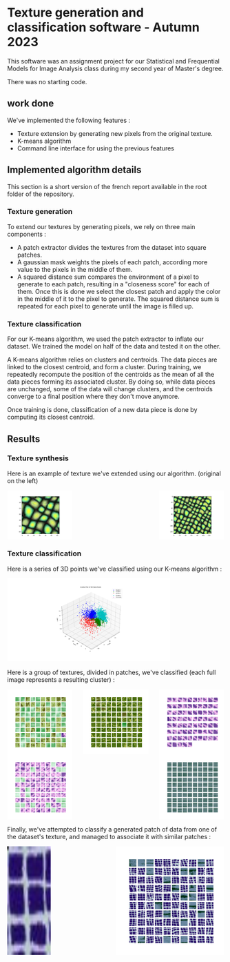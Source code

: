 # Texture generation and classification software - Autumn 2023

This software was an assignment project for our Statistical and Frequential Models for Image Analysis class during my second year of Master's degree.

There was no starting code.

## work done

We've implemented the following features :
- Texture extension by generating new pixels from the original texture.
- K-means algorithm
- Command line interface for using the previous features

## Implemented algorithm details
This section is a short version of the french report available in the root folder of the repository.

### Texture generation

To extend our textures by generating pixels, we rely on three main components :
- A patch extractor divides the textures from the dataset into square patches.
- A gaussian mask weights the pixels of each patch, according more value to the pixels in the middle of them.
- A squared distance sum compares the environment of a pixel to generate to each patch, resulting in a "closeness score" for each of them.
Once this is done we select the closest patch and apply the color in the middle of it to the pixel to generate.
The squared distance sum is repeated for each pixel to generate until the image is filled up.

### Texture classification

For our K-means algorithm, we used the patch extractor to inflate our dataset. We trained the model on half of the data and tested it on the other.

A K-means algorithm relies on clusters and centroids. The data pieces are linked to the closest centroid, and form a cluster.
During training, we repeatedly recompute the position of the centroids as the mean of all the data pieces forming its associated cluster.
By doing so, while data pieces are unchanged, some of the data will change clusters, and the centroids converge to a final position where they don't move anymore.

Once training is done, classification of a new data piece is done by computing its closest centroid.

## Results

### Texture synthesis

Here is an example of texture we've extended using our algorithm. (original on the left)

<div style="display: flex; justify-content: space-between;">
  <img src="results/texture synthesis/synthesis_texture0_64x64.png" alt="Original Texture" style="width: 30%; margin-right: 10px;">
  <img src="results/texture synthesis/synthesis_texture0_128x128_(2).png" alt="Extended Texture" style="width: 30%;">
</div>

### Texture classification

Here is a series of 3D points we've classified using our K-means algorithm :

<img src="results/points classification/classification_k-means_4_components_3D.png" alt="3D points classification" style="width: 75%;">

Here is a group of textures, divided in patches, we've classified (each full image represents a resulting cluster) :
<div style="display: flex; justify-content: space-between;">
  <img src="results/texture classification/colored brodatz classification/5_images_classification_cluster_1_sample.png" alt="Classification Texture Image 1" style="width: 30%; margin-right: 10px;">
  <img src="results/texture classification/colored brodatz classification/5_images_classification_cluster_2_sample.png" alt="Classification Texture Image 2" style="width: 30%; margin-right: 10px;">
  <img src="results/texture classification/colored brodatz classification/5_images_classification_cluster_3_sample.png" alt="Classification Texture Image 3" style="width: 30%;">
</div>

<div style="display: flex; justify-content: space-between;">
  <img src="results/texture classification/colored brodatz classification/5_images_classification_cluster_4_sample.png" alt="Classification Texture Image 4" style="width: 30%; margin-right: 10px;">
  <img src="results/texture classification/colored brodatz classification/5_images_classification_cluster_5_sample.png" alt="Classification Texture Image 5" style="width: 30%;">
</div>

Finally, we've attempted to classify a generated patch of data from one of the dataset's texture, and managed to associate it with similar patches :

<div style="display: flex; justify-content: space-between;">
  <img src="results/texture classification/synthetic patch classification/synthetic_patch_to_classify.png" alt="Generated Patch to Classify" style="width: 20%; margin-right: 10px;">
  <img src="results/texture classification/synthetic patch classification/synthesized_patch_cluster_classification.png" alt="Associated Cluster to Generated Image" style="width: 50%;">
</div>





